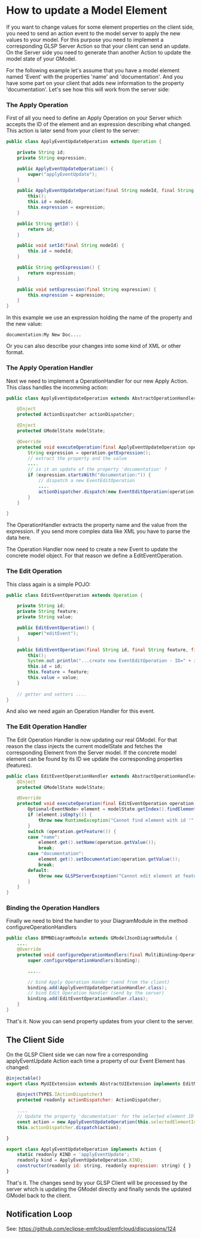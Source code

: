 # How to update a Model Element

If you want to change values for some element properties on the client side, you need to send an action event to the model server to apply the new values to your model. For this purpose you need to implement a corresponding GLSP Server Action so that your client can send an update. On the Server side you need to generate than another Action to update the model state of your GModel.

For the following example let's assume that you have a model element named 'Event' with the properties 'name' and 'documentation'. And you have some part on your client that adds new information to the property 'documentation'. Let's see how this will work from the server side:


### The Apply Operation

First of all you need to define an Apply Operation on your Server which accepts the ID of the element and an expression describing what changed. This action is later send from your client to the server: 


````java
public class ApplyEventUpdateOperation extends Operation {

    private String id;
    private String expression;

    public ApplyEventUpdateOperation() {
        super("applyEventUpdate");
    }

    public ApplyEventUpdateOperation(final String nodeId, final String expression) {
        this();
        this.id = nodeId;
        this.expression = expression;
    }

    public String getId() {
        return id;
    }

    public void setId(final String nodeId) {
        this.id = nodeId;
    }

    public String getExpression() {
        return expression;
    }

    public void setExpression(final String expression) {
        this.expression = expression;
    }
}
````

In this example we use an expression holding the name of the property and the new value:

	documentation:My New Doc....
	
Or you can also describe your changes into some kind of XML or other format.  


### The Apply Operation Handler

Next we need to implement a OperationHandler for our new Apply Action. This class handles the incomming action:

````java
public class ApplyEventUpdateOperation extends AbstractOperationHandler<ApplyEventUpdateOperation> {

    @Inject
    protected ActionDispatcher actionDispatcher;

    @Inject
    protected GModelState modelState;

    @Override
    protected void executeOperation(final ApplyEventUpdateOperation operation) {
        String expression = operation.getExpression();
        // extract the property and the value
        ....
        // is it an update of the property 'documentation' ?
        if (expression.startsWith("documentation:")) {
	        // dispatch a new EventEditOperation
	        ....
	        actionDispatcher.dispatch(new EventEditOperation(operation.getId(), "documentation", value));
        }
    }

}
````

The OperationHandler extracts the property name and the value from the expression. If you send more complex data like XML you have to parse the data here. 

The Operation Handler now need to create a new Event to update the concrete model object. For that reason we define a EditEventOperation.

### The Edit Operation 

This class again is a simple POJO:

````java
public class EditEventOperation extends Operation {

    private String id;
    private String feature;
    private String value;

    public EditEventOperation() {
        super("editEvent");
    }

    public EditEventOperation(final String id, final String feature, final String value) {
        this();
        System.out.println("...create new EventEditOperation - ID=" + id + " feature=" + feature + " value=" + value);
        this.id = id;
        this.feature = feature;
        this.value = value;
    }
	
	// getter and setters ....
}
````

And also we need again an Operation Handler for this event.

### The Edit Operation Handler

The Edit Operation Handler is now updating our real GModel. For that reason the class injects the current modelState and fetches the corresponding Element from the Server model. If the concrete model element can be found by its ID we update the corresponding properties (features). 

````java
public class EditEventOperationHandler extends AbstractOperationHandler<EditEventOperation> {
    @Inject
    protected GModelState modelState;

    @Override
    protected void executeOperation(final EditEventOperation operation) {
        Optional<EventNode> element = modelState.getIndex().findElementByClass(operation.getId(), EventNode.class);
        if (element.isEmpty()) {
            throw new RuntimeException("Cannot find element with id '" + operation.getId() + "'");
        }
        switch (operation.getFeature()) {
        case "name":
            element.get().setName(operation.getValue());
            break;
        case "documentation":
            element.get().setDocumentation(operation.getValue());
            break;
        default:
            throw new GLSPServerException("Cannot edit element at feature '" + operation.getFeature() + "'");
        }
    }
}
````



### Binding the Operation Handlers

Finally we need to bind the handler to your DiagramModule in the method configureOperationHandlers

````java
public class BPMNDiagramModule extends GModelJsonDiagramModule {
    ....
    @Override
    protected void configureOperationHandlers(final MultiBinding<OperationHandler> binding) {
        super.configureOperationHandlers(binding);

		.....

        // bind Apply Operation Hander (send from the client)
        binding.add(ApplyEventUpdateOperationHandler.class);
        // bind Edit Operation Handler (send by the server)
        binding.add(EditEventOperationHandler.class);
    }
}
````

That's it. Now you can send property updates from your client to the server.

## The Client Side

On the GLSP Client side we can now fire a corresponding applyEventUpdate Action each time a property of our Event Element has changed:

````javascript
@injectable()
export class MyUIExtension extends AbstractUIExtension implements EditModeListener, SelectionListener {

	@inject(TYPES.IActionDispatcher)
	protected readonly actionDispatcher: ActionDispatcher;

	....
	// Update the property 'documentation' for the selected element ID
	const action = new ApplyEventUpdateOperation(this.selectedElementId, 'documentation:' + _newValue);
	this.actionDispatcher.dispatch(action);

}

export class ApplyEventUpdateOperation implements Action {
	static readonly KIND = 'applyEventUpdate';
	readonly kind = ApplyEventUpdateOperation.KIND;
	constructor(readonly id: string, readonly expression: string) { }
}


````

That's it. The changes send by your GLSP Client will be processed by the server which is updating the GModel directly and finally sends the updated GModel back to the client.




## Notification Loop

See: https://github.com/eclipse-emfcloud/emfcloud/discussions/124